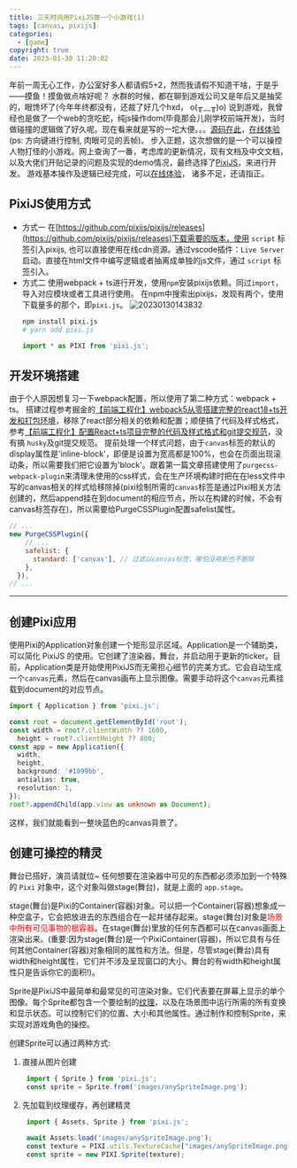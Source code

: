 ```yaml
---
title: 三天时间用PixiJS做一个小游戏(1)
tags: [canvas, pixijs]
categories:
  - [game]
copyright: true
date: 2023-01-30 11:20:02
---
```


  年前一周无心工作，办公室好多人都请假5+2，然而我请假不知道干啥，于是乎——摸鱼！摸鱼做点啥好呢？
  水群的时候，都在聊到游戏公司又是年后又是抽奖的，眼馋坏了(今年年终都没有，还裁了好几个hxd， o(╥﹏╥)o)
  说到游戏，我曾经也是做了一个web的贪吃蛇，纯js操作dom(毕竟那会儿刚学校前端开发)，当时做碰撞的逻辑做了好久呢。现在看来就是写的一坨大便。。。[源码在此](https://github.com/SevenNorth/webSnake)，[在线体验](https://sevennorth.github.io/webSnake/)(ps: 方向键进行控制, 肉眼可见的丢帧)。
  步入正题，这次想做的是一个可以操控人物打怪的小游戏。网上查询了一番，考虑库的更新情况，现有文档及中文文档，以及大佬们开贴记录的问题及实现的demo情况，最终选择了[PixiJS](https://pixijs.com/)，来进行开发。
  游戏基本操作及逻辑已经完成，可以[在线体验](http://game.lovinghlx.cn/)， 诸多不足，还请指正。

<!-- more -->

## PixiJS使用方式
  - 方式一
    在[https://github.com/pixijs/pixijs/releases](https://github.com/pixijs/pixijs/releases)下载需要的版本，使用 `script` 标签引入pixijs, 也可以直接使用在线cdn资源。通过vscode插件：`Live Server` 启动。直接在html文件中编写逻辑或者抽离成单独的js文件，通过 `script` 标签引入。
  - 方式二
    使用webpack + ts进行开发，使用`npm`安装pixijs依赖。同过`import`，导入对应模块或者工具进行使用。
    在npm中搜索出pixijs，发现有两个，使用下载量多的那个，即`pixi.js`。
    ![20230130143832](http://sevennorth.lovinghlx.cn/imgbed/20230130143832.png)
    ```bash
    npm install pixi.js
    # yarn add pixi.js
    ```
    ```typescript
    import * as PIXI from 'pixi.js';
    ```

## 开发环境搭建
  由于个人原因想复习一下webpack配置，所以使用了第二种方式：webpack + ts。
  搭建过程参考掘金的[【前端工程化】webpack5从零搭建完整的react18+ts开发和打包环境](https://juejin.cn/post/7111922283681153038)，移除了react部分相关的依赖和配置；顺便搞了代码及样式格式，参考[【前端工程化】配置React+ts项目完整的代码及样式格式和git提交规范](https://juejin.cn/post/7101596844181962788)，没有搞 `husky`及git提交规范。
  提前处理一个样式问题，由于`canvas`标签的默认的display属性是'inline-block'，即便是设置为宽高都是100%，也会在页面出现滚动条，所以需要我们把它设置为'block'。跟着第一篇文章搭建使用了`purgecss-webpack-plugin`来清理未使用的css样式，会在生产环境构建时把在在less文件中写的canvas相关的样式给移除掉(pixi绘制所需的`canvas`标签是通过Pixi相关方法创建的，然后append挂在到document的相应节点，所以在构建的时候，不会有canvas标签存在)，所以需要给PurgeCSSPlugin配置safelist属性。
  ```javascript
  // ...
  new PurgeCSSPlugin({
      // ...
      safelist: {
        standard: ['canvas'], // 过滤以canvas标签，哪怕没用到也不删除
      },
    }),
  // ...
  ```

---------------------

## 创建Pixi应用
使用Pixi的Application对象创建一个矩形显示区域。Application是一个辅助类，可以简化 PixiJS 的使用。它创建了渲染器，舞台，并启动用于更新的ticker。目前，Application类是开始使用PixiJS而无需担心细节的完美方式。它会自动生成一个`canvas`元素，然后在canvas画布上显示图像。需要手动将这个`canvas`元素挂载到document的对应节点。
  ```typescript
  import { Application } from 'pixi.js';

  const root = document.getElementById('root');
  const width = root?.clientWidth ?? 1600,
    height = root?.clientHeight ?? 800;
  const app = new Application({
    width,
    height,
    background: '#1099bb',
    antialias: true,
    resolution: 1,
  });
  root?.appendChild(app.view as unknown as Document);
  ```
  这样，我们就能看到一整块蓝色的canvas背景了。

## 创建可操控的精灵
舞台已搭好，演员请就位~
任何想要在渲染器中可见的东西都必须添加到一个特殊的 `Pixi` 对象中，这个对象叫做stage(舞台)，就是上面的 `app.stage`。

stage(舞台)是Pixi的Container(容器)对象。可以把一个Container(容器)想象成一种空盒子，它会把放进去的东西组合在一起并储存起来。stage(舞台)对象是<font color='#f00'>场景中所有可见事物的根容器</font>。在stage(舞台)里放的任何东西都可以在canvas画面上渲染出来。(重要:因为stage(舞台)是一个PixiContainer(容器)，所以它具有与任何其他Container(容器)对象相同的属性和方法。但是，尽管stage(舞台)具有width和height属性，它们并不涉及呈现窗口的大小。舞台的有width和height属性只是告诉你它的面积!)。

Sprite是PixiJS中最简单和最常见的可渲染对象。它们代表要在屏幕上显示的单个图像。每个Sprite都包含一个要绘制的[纹理](https://pixijs.download/release/docs/PIXI.Texture.html)，以及在场景图中运行所需的所有变换和显示状态。可以控制它们的位置、大小和其他属性。通过制作和控制Sprite，来实现对游戏角色的操控。

创建Sprite可以通过两种方式:
1. 直接从图片创建
   ```typescript
    import { Sprite } from 'pixi.js';
    const sprite = Sprite.from('images/anySpriteImage.png');
   ```
2. 先加载到纹理缓存，再创建精灵
   ```typescript
    import { Assets, Sprite } from 'pixi.js';

    await Assets.load('images/anySpriteImage.png');
    const texture = PIXI.utils.TextureCache["images/anySpriteImage.png"];
    const sprite = new PIXI.Sprite(texture);
   ```